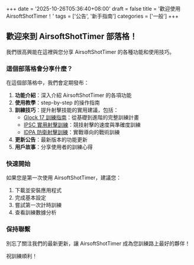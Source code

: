 +++
date = '2025-10-26T05:36:40+08:00'
draft = false
title = '歡迎使用 AirsoftShotTimer！'
tags = ['公告', '新手指南']
categories = ['一般']
+++

## 歡迎來到 AirsoftShotTimer 部落格！

我們很高興能在這裡與您分享 AirsoftShotTimer 的各種功能和使用技巧。

### 這個部落格會分享什麼？

在這個部落格中，我們會定期發布：

1. **功能介紹**：深入介紹 AirsoftShotTimer 的各項功能
2. **使用教學**：step-by-step 的操作指南
3. **訓練技巧**：提升射擊技能的實用建議，包括：
   - [Glock 17 訓練指南](/posts/glock17-training-guide/)：從基礎到進階的完整訓練計畫
   - [IPSC 實用射擊訓練](/posts/ipsc-training-guide/)：競技射擊的速度與準確度訓練
   - [IDPA 防衛射擊訓練](/posts/idpa-training-guide/)：實戰導向的戰術訓練
4. **更新公告**：最新版本的功能更新
5. **用戶故事**：分享使用者的訓練心得

### 快速開始

如果您是第一次使用 AirsoftShotTimer，建議您：

1. 下載並安裝應用程式
2. 完成基本設定
3. 嘗試第一次計時訓練
4. 查看訓練數據分析

### 保持聯繫

別忘了關注我們的最新更新，讓 AirsoftShotTimer 成為您訓練路上最好的夥伴！

祝訓練順利！
